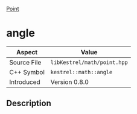 [Point](index.md)
# angle
| Aspect | Value |
| --- | --- |
| Source File | `libKestrel/math/point.hpp` |
| C++ Symbol | `kestrel::math::angle` |
| Introduced | Version 0.8.0 |
## Description
